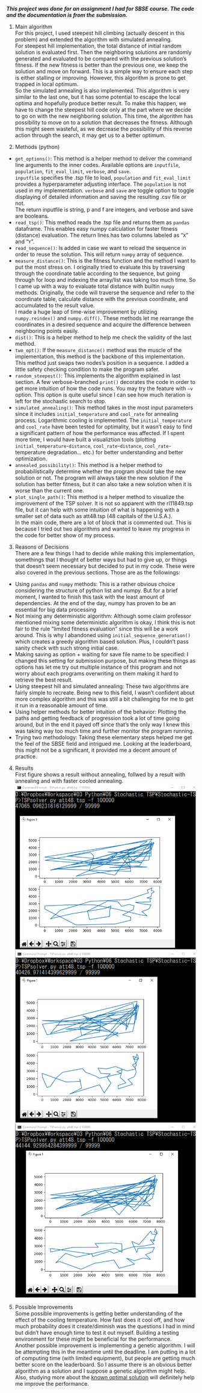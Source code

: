 
***This project was done for an assignment I had for SBSE course. The code and the documentation is from the submission.***

1.	Main algorithm  
For this project, I used steepest hill climbing (actually descent in this problem) and extended the algorithm with simulated annealing.  
For steepest hill implementation, the total distance of initial random solution is evaluated first. Then the neighboring solutions are randomly generated and evaluated to be compared with the previous solution’s fitness. If the new fitness is better than the previous one, we keep the solution and move on forward. This is a simple way to ensure each step is either stalling or improving. However, this algorithm is prone to get trapped in local optimum.  
So the simulated annealing is also implemented. This algorithm is very similar to the last one, but it has some potential to escape the local optima and hopefully produce better result. To make this happen, we have to change the steepest hill code only at the part where we decide to go on with the new neighboring solution. This time, the algorithm has possibility to move on to a solution that decreases the fitness. Although this might seem wasteful, as we decrease the possibility of this reverse action through the search, it may get us to a better optimum.  

2.	Methods (python)  
- `get_options()`: This method is a helper method to deliver the command line arguments to the inner codes. Available options are `inputfile`, `population`, `fit_eval_limit`, `verbose`, and `save`.  
`inputfile` specifies the .tsp file to load, `population` and `fit_eval_limit` provides a hyperparameter adjusting interface. The `population` is not used in my implementation. `verbose` and `save` are toggle option to toggle displaying of detailed information and saving the resulting .csv file or not.  
The return inputfile is string, p and f are integers, and verbose and save are booleans.
- `read_tsp()`: This method reads the .tsp file and returns them as `pandas` dataframe. This enables easy numpy calculation for faster fitness (distance) evaluation. The return lines has two columns labeled as “`X`” and “`Y`”.
- `read_sequence()`: Is added in case we want to reload the sequence in order to reuse the solution. This will return `numpy` array of sequence.
- `measure_distance()`: This is the fitness function and the method I want to put the most stress on. I originally tried to evaluate this by traversing through the coordinate table according to the sequence, but going through for loop and indexing the array/list was taking too much time. So I came up with a way to evaluate total distance with builtin `numpy` methods.
Originally, the code will traverse the sequence and refer to the coordinate table, calculate distance with the previous coordinate, and accumulated to the result value.  
I made a huge leap of time-wise improvement by utilizing `numpy.reindex()` and `numpy.diff()`. These methods let me rearrange the coordinates in a desired sequence and acquire the difference between neighboring points easily.  
- `dist()`: This is a helper method to help me check the validity of the last method.
- `two_opt()`: If the `measure_distance()` method was the muscle of the implementation, this method is the backbone of this implementation. This method just swaps two nodes’s position in a sequence. I added a little safety checking condition to make the program safer.
- `random_steepest()`: This implements the algorithm explained in last section. A few verbose-branched `print()` decorates the code in order to get more intuition of how the code runs. You may try the feature with `–v` option. This option is quite useful since I can see how much iteration is left for the stochastic search to stop.
- `simulated_annealing()`: This method takes in the most input parameters since it includes `initial_temperature` and `cool_rate` for annealing process. Logarithmic cooling is implemented. The `initial_temperature` and `cool_rate` have been tested for optimality, but it wasn’t easy to find a significant pattern of how the performance was affected. If I spent more time, I would have built a visualiztion tools (plotting `initial_temperature`-`distance`, `cool_rate`-`distance`, `cool_rate`-temperature degradation… etc.) for better understanding and better optimization.  
- `annealed_possibility()`: This method is a helper method to probabilistically determine whether the program should take the new solution or not. The program will always take the new solution if the solution has better fitness, but it can also take a new solution when it is worse than the current one.  
- `plot_single_path()`: This method is a helper method to visualize the improvement of the TSP solver. It is not so apparent with the rl11849.tsp file, but it can help with some intuition of what is happening with a smaller set of data such as att48.tsp (48 capitals of the U.S.A.).  
In the main code, there are a lot of block that is commented out. This is because I tried out two algorithms and wanted to leave my progress in the code for better show of my process.  
 
3. Reasons of Decisions  
There are a few things I had to decide while making this implementation, somethings that I thought of better ways but had to give up, or things that doesn’t seem necessary but decided to put in my code. These were also covered in the previous sections. Those are as the followings:  
- Using `pandas` and `numpy` methods: This is a rather obvious choice considering the structure of python list and numpy. But for a brief moment, I wanted to finish this task with the least amount of dependencies. At the end of the day, numpy has proven to be an essential for big data processing   
- Not mixing any deterministic algorithm: Although some claim professor mentioned mixing some deterministic algorithm is okay, I think this is not fair to the rule “limited fitness evaluation” since this will be a work around. This is why I abandoned using `initial_sequence_generation()` which creates a greedy algorithm based solution. Plus, I couldn’t pass sanity check with such strong initial case.
- Making saving as option + waiting for save file name to be specified: I changed this setting for submission purpose, but making these things as options has let me try out multiple instance of this program and not worry about each programs overwriting on them making it hard to retrieve the best result.
- Using steepest hill and simulated annealing: These two algorithms are fairly simple to recreate. Being new to this field, I wasn’t confident about more complex algorithm and this was still a bit challenging for me to get it run in a reasonable amount of time.
- Using helper methods for better intuition of the behavior: Plotting the paths and getting feedback of progression took a lot of time going around, but in the end it payed off since that’s the only way I knew this was taking way too much time and further monitor the program running.
- Trying two methodology: Taking these elementary steps helped me get the feel of the SBSE field and intrigued me. Looking at the leaderboard, this might not be a significant, it provided me a decent amount of practice.  

4. Results  
First figure shows a result without annealing, follwed by a result with annealing and with faster cooled annealing.
![Without Annealing](./ReadmeImg/NoAnnealing100000.png)![With Annealing](./ReadmeImg/WithAnnealing100000.png)![Faster Annealing](./ReadmeImg/FasterAnnealing100000.png)

5. Possible Improvements  
Some possible improvements is getting better understanding of the effect of the cooling temperature. How fast does it cool off, and how much probability does it create/diminish was the questions I had in mind but didn’t have enough time to test it out myself. Building a testing environment for these might be beneficial for the performance.  
Another possible improvement is implementing a genetic algorithm. I will be attempting this in the meantime until the deadline. I am putting in a lot of computing time (with limited equipment), but people are getting much better score on the leaderboard. So I assume there is an obvious better algorithm as a solution and I suppose a genetic algorithm might help.  
Also, studying more about the [known optimal solution](https://www.math.uwaterloo.ca/tsp/rl11849/rl11849.html) will definitely help me improve the performance.  
